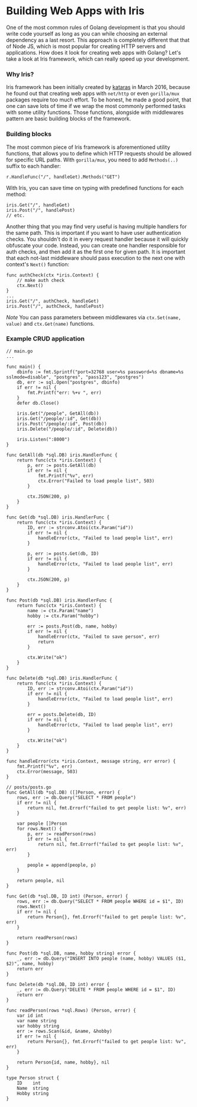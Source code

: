 # Building Web Apps with Iris

One of the most common rules of Golang development is that you should write code yourself as long as you can while choosing an external dependency as a last resort. This approach is completely different that that of Node JS, which is most popular for creating HTTP servers and applications. How does it look for creating web apps with Golang? Let's take a look at Iris framework, which can really speed up your development.

### Why Iris?

Iris framework has been initially created by [kataras](https://github.com/kataras) in March 2016, because he found out that creating web apps with `net/http` or even `gorilla/mux` packages require too much effort. To be honest, he made a good point, that one can save lots of time if we wrap the most commonly performed tasks with some utility functions. Those functions, alongside with middlewares pattern are basic building blocks of the framework.

### Building blocks

The most common piece of Iris framework is aforementioned utility functions, that allows you to define which HTTP requests should be allowed for specific URL paths. With `gorilla/mux`, you need to add `Methods(..)` suffix to each handler:

    r.HandleFunc("/", handleGet).Methods("GET")   

With Iris, you can save time on typing with predefined functions for each method:

    iris.Get("/", handleGet)
    iris.Post("/", handlePost)
    // etc.

Another thing that you may find very useful is having multiple handlers for the same path. This is important if you want to have user authentication checks. You shouldn't do it in every request handler because it will quickly obfuscate your code. Instead, you can create one handler responsible for auth checks, and then add it as the first one for given path. It is important that each not-last middleware should pass execution to the next one with context's `Next()` function:

    func authCheck(ctx *iris.Context) {
        // make auth check
        ctx.Next()
    }
    ...
    iris.Get("/", authCheck, handleGet)
    iris.Post("/", authCheck, handlePost)

*Note* You can pass parameters between middlewares via `ctx.Set(name, value)` and `ctx.Get(name)` functions.

### Example CRUD application

    // main.go
    ...

    func main() {
        dbinfo := fmt.Sprintf("port=32768 user=%s password=%s dbname=%s sslmode=disable", "postgres", "pass123", "postgres")
        db, err := sql.Open("postgres", dbinfo)
        if err != nil {
            fmt.Printf("err: %+v ", err)
        }
        defer db.Close()

        iris.Get("/people", GetAll(db))
        iris.Get("/people/:id", Get(db))
        iris.Post("/people/:id", Post(db))
        iris.Delete("/people/:id", Delete(db))

        iris.Listen(":8000")
    }

    func GetAll(db *sql.DB) iris.HandlerFunc {
        return func(ctx *iris.Context) {
            p, err := posts.GetAll(db)
            if err != nil {
                fmt.Printf("%v", err)
                ctx.Error("Failed to load people list", 503)
            }

            ctx.JSON(200, p)
        }
    }

    func Get(db *sql.DB) iris.HandlerFunc {
        return func(ctx *iris.Context) {
            ID, err := strconv.Atoi(ctx.Param("id"))
            if err != nil {
                handleError(ctx, "Failed to load people list", err)
            }

            p, err := posts.Get(db, ID)
            if err != nil {
                handleError(ctx, "Failed to load people list", err)
            }

            ctx.JSON(200, p)
        }
    }

    func Post(db *sql.DB) iris.HandlerFunc {
        return func(ctx *iris.Context) {
            name := ctx.Param("name")
            hobby := ctx.Param("hobby")

            err := posts.Post(db, name, hobby)
            if err != nil {
                handleError(ctx, "Failed to save person", err)
                return
            }

            ctx.Write("ok")
        }
    }

    func Delete(db *sql.DB) iris.HandlerFunc {
        return func(ctx *iris.Context) {
            ID, err := strconv.Atoi(ctx.Param("id"))
            if err != nil {
                handleError(ctx, "Failed to load people list", err)
            }

            err = posts.Delete(db, ID)
            if err != nil {
                handleError(ctx, "Failed to load people list", err)
            }

            ctx.Write("ok")
        }
    }

    func handleError(ctx *iris.Context, message string, err error) {
        fmt.Printf("%v", err)
        ctx.Error(message, 503)
    }

    // posts/posts.go
    func GetAll(db *sql.DB) ([]Person, error) {
        rows, err := db.Query("SELECT * FROM people")
        if err != nil {
            return nil, fmt.Errorf("failed to get people list: %v", err)
        }

        var people []Person
        for rows.Next() {
            p, err := readPerson(rows)
            if err != nil {
                return nil, fmt.Errorf("failed to get people list: %v", err)
            }

            people = append(people, p)
        }

        return people, nil
    }

    func Get(db *sql.DB, ID int) (Person, error) {
        rows, err := db.Query("SELECT * FROM people WHERE id = $1", ID)
        rows.Next()
        if err != nil {
            return Person{}, fmt.Errorf("failed to get people list: %v", err)
        }

        return readPerson(rows)
    }

    func Post(db *sql.DB, name, hobby string) error {
        _, err := db.Query("INSERT INTO people (name, hobby) VALUES ($1, $2)", name, hobby)
        return err
    }

    func Delete(db *sql.DB, ID int) error {
        _, err := db.Query("DELETE * FROM people WHERE id = $1", ID)
        return err
    }

    func readPerson(rows *sql.Rows) (Person, error) {
        var id int
        var name string
        var hobby string
        err := rows.Scan(&id, &name, &hobby)
        if err != nil {
            return Person{}, fmt.Errorf("failed to get people list: %v", err)
        }

        return Person{id, name, hobby}, nil
    }

    type Person struct {
        ID    int
        Name  string
        Hobby string
    }
